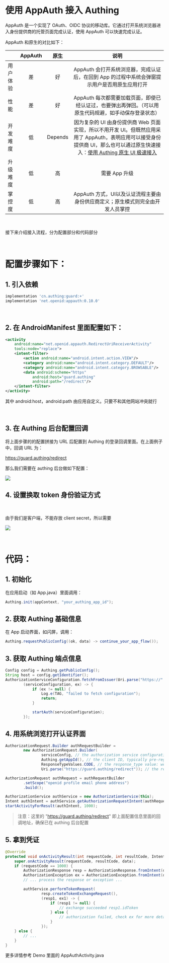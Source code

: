# 使用 AppAuth 接入 Authing

AppAuth 是一个实现了 OAuth、OIDC 协议的移动库。它通过打开系统浏览器进入身份提供商的托管页面完成认证，使用 AppAuth 可以快速完成认证。

AppAuth 和原生的对比如下：

|                      | AppAuth | 原生 | 说明 |
| -------------------- |:--------:| :------:| :------:| 
| 用户体验     |    差    |  好   |    AppAuth 会打开系统浏览器，完成认证后，在回到 App 的过程中系统会弹窗提示用户是否用原生应用打开   |
|  性能     |    差    |   好   |    AppAuth 每次都需要加载页面，即使已经认证过，也要弹出再弹回。（可以用原生代码规避，如手动保存登录状态）   |
|  开发难度     |    低    |  Depends   |    因为复杂的 UI 由身份提供商 Web 页面实现，所以不用开发 UI。但既然应用采用了 AppAuth，表明应用可以接受身份提供商 UI，那么也可以通过原生快速接入：[使用 Authing 原生 UI 极速接入](./../start_with_authing.md)   |
|  升级难度     |    低    |  高   |    需要 App 升级   |
|  掌控度     |    低    |  高   |    AppAuth 方式，UI以及认证流程主要由身份供应商定义；原生模式则完全由开发人员掌控   |


<br>

接下来介绍接入流程，分为配置部分和代码部分

<br>

# 配置步骤如下：

## 1. 引入依赖

```groovy
implementation 'cn.authing:guard:+'
implementation 'net.openid:appauth:0.10.0'
```

<br>

## 2. 在 AndroidManifest 里面配置如下：

```xml
<activity
    android:name="net.openid.appauth.RedirectUriReceiverActivity"
    tools:node="replace">
    <intent-filter>
        <action android:name="android.intent.action.VIEW"/>
        <category android:name="android.intent.category.DEFAULT"/>
        <category android:name="android.intent.category.BROWSABLE"/>
        <data android:scheme="https"
            android:host="guard.authing"
            android:path="/redirect"/>
    </intent-filter>
</activity>
```

其中 android:host，android:path 由应用自定义。只要不和其他网站冲突就行

<br>

## 3. 在 Authing 后台配置回调

将上面步骤的的配置拼接为 URL 后配置到 Authing 的登录回调里面。在上面例子中，回调 URL 为：

https://guard.authing/redirect

那么我们需要在 authing 后台做如下配置：

![](./../images/appauth/set_login_callback.png)

## 4. 设置换取 token 身份验证方式

<br>

由于我们是客户端，不能存放 client secret，所以需要

![](./../images/appauth/disable_client_secret.png)

<br>

# 代码：

## 1. 初始化

在应用启动（如 App.java）里面调用：

```java
Authing.init(appContext, "your_authing_app_id");
```

## 2. 获取 Authing 基础信息

在 App 启动界面，如闪屏，调用：

```java
Authing.requestPublicConfig((ok, data) -> continue_your_app_flow());
```

## 3. 获取 Authing 端点信息

```java
Config config = Authing.getPublicConfig();
String host = config.getIdentifier();
AuthorizationServiceConfiguration.fetchFromIssuer(Uri.parse("https://" + host + ".authing.cn/oidc"),
        (serviceConfiguration, ex) -> {
            if (ex != null) {
                Log.e(TAG, "failed to fetch configuration");
                return;
            }

            startAuth(serviceConfiguration);
        });
```

## 4. 用系统浏览打开认证界面

```java
AuthorizationRequest.Builder authRequestBuilder =
        new AuthorizationRequest.Builder(
                serviceConfig, // the authorization service configuration
                Authing.getAppId(), // the client ID, typically pre-registered and static
                ResponseTypeValues.CODE, // the response_type value: we want a code
                Uri.parse("https://guard.authing/redirect")); // the redirect URI to which the auth response is sent

AuthorizationRequest authRequest = authRequestBuilder
        .setScope("openid profile email phone address")
        .build();

AuthorizationService authService = new AuthorizationService(this);
Intent authIntent = authService.getAuthorizationRequestIntent(authRequest);
startActivityForResult(authIntent, 1000);
```

>注意：这里的 "https://guard.authing/redirect" 即上面配置信息里面的回调地址，确保已在 authing 后台配置

## 5. 拿到凭证

```java
@Override
protected void onActivityResult(int requestCode, int resultCode, Intent data) {
    super.onActivityResult(requestCode, resultCode, data);
    if (requestCode == 1000) {
        AuthorizationResponse resp = AuthorizationResponse.fromIntent(data);
        AuthorizationException ex = AuthorizationException.fromIntent(data);
        // ... process the response or exception ...

        authService.performTokenRequest(
                resp.createTokenExchangeRequest(),
                (resp1, ex1) -> {
                    if (resp1 != null) {
                        // exchange succeeded resp1.idToken
                    } else {
                        // authorization failed, check ex for more details
                    }
                });
    } else {
        // ...
    }
}
```

更多详情参考 Demo 里面的 AppAuthActivity.java
